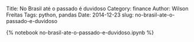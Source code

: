 Title: No Brasil até o passado é duvidoso
Category: finance
Author: Wilson Freitas
Tags: python, pandas
Date: 2014-12-23
slug: no-brasil-ate-o-passado-e-duvidoso

{% notebook no-brasil-ate-o-passado-e-duvidoso.ipynb %}
